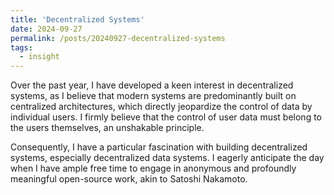 ```yaml
---
title: 'Decentralized Systems'
date: 2024-09-27
permalink: /posts/20240927-decentralized-systems
tags:
  - insight
---
```


Over the past year, I have developed a keen interest in decentralized systems, as I believe that modern systems are predominantly built on centralized architectures, which directly jeopardize the control of data by individual users. I firmly believe that the control of user data must belong to the users themselves, an unshakable principle.

Consequently, I have a particular fascination with building decentralized systems, especially decentralized data systems. I eagerly anticipate the day when I have ample free time to engage in anonymous and profoundly meaningful open-source work, akin to Satoshi Nakamoto.